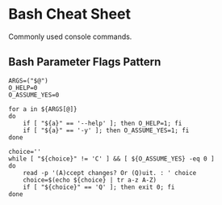 # Bash Cheat Sheet
Commonly used console commands.

## Bash Parameter Flags Pattern
```
ARGS=("$@")
O_HELP=0
O_ASSUME_YES=0

for a in ${ARGS[@]}
do
	if [ "${a}" == '--help' ]; then O_HELP=1; fi
	if [ "${a}" == '-y' ]; then O_ASSUME_YES=1; fi
done

choice=''
while [ "${choice}" != 'C' ] && [ ${O_ASSUME_YES} -eq 0 ]
do
	read -p '(A)ccept changes? Or (Q)uit. : ' choice
	choice=$(echo ${choice} | tr a-z A-Z)
	if [ "${choice}" == 'Q' ]; then exit 0; fi
done
```
